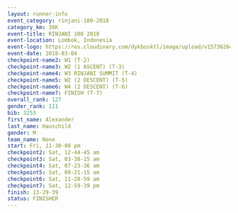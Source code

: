 ```yaml
---
layout: runner-info 
event_category: rinjani-100-2018 
category_km: 36K 
event-title: RINJANI 100 2018 
event-location: Lombok, Indonesia 
event-logo: https://res.cloudinary.com/dykbosktl/image/upload/v1573626435/Logo/Rinjani_eoufbh.png 
event-date: 2018-03-04 
checkpoint-name2: W1 (T-2) 
checkpoint-name3: W2 (1 ASCENT) (T-3) 
checkpoint-name4: W3 RINJANI SUMMIT (T-4) 
checkpoint-name5: W2 (2 DESCENT) (T-5) 
checkpoint-name6: W4 (2 DESCENT) (T-6) 
checkpoint-name7: FINISH (T-7) 
overall_rank: 127
gender_rank: 111
bib: 3253
first_name: Alexander
last_name: Hauschild
gender: M
team_name: None
start: Fri, 11-30-00 pm
checkpoint2: Sat, 12-44-45 am
checkpoint3: Sat, 03-38-15 am
checkpoint4: Sat, 07-23-36 am
checkpoint5: Sat, 09-21-15 am
checkpoint6: Sat, 11-28-59 am
checkpoint7: Sat, 12-59-39 pm
finish: 13-29-39
status: FINISHER
---
```


